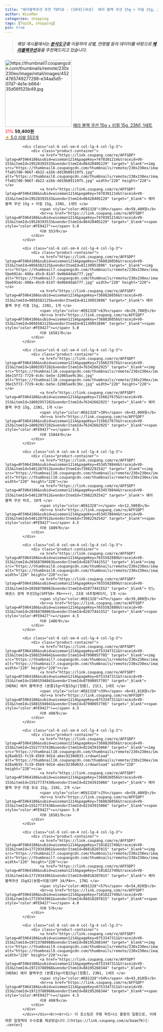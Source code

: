 ```yaml
---
title: "헤라블랙쿠션 추천 TOP10 - [50대][여성]  헤라 블랙 쿠션 15g + 리필 15g, 23N1, 1세트 "
author: WiseMan
categories: shopping
tags: [Top10, shopping]
pin: true
---
```


> ##### 해당 게시물에서는 [**분석도구**](https://itemscout.io/)를 이용하여 **성별**, **연령별** 등의 데이터를 바탕으로 [**헤라블랙쿠션**](https://link.coupang.com/a/baae76)들을 추천해드리고 있습니다.
<div class="container"><div class="row">
            <div class="col-6 col-sm-4 col-lg-4 col-lg-3">
                <div class="product-container">
                    <a href="https://link.coupang.com/re/AFFSDP?lptag=AF5964186&subid=wiseman1214&pageKey=7478301214&traceid=V0-153&itemId=19528374548&vendorItemId=86420405211" target="_blank"><img src="https://thumbnail7.coupangcdn.com/thumbnails/remote/230x230ex/image/retail/images/4524765749277298-e34aa5d5-07d7-4e1e-b664-35d06f525b49.jpg" alt="https://thumbnail7.coupangcdn.com/thumbnails/remote/230x230ex/image/retail/images/4524765749277298-e34aa5d5-07d7-4e1e-b664-35d06f525b49.jpg" width="220" height="220"></a>
                    <a href="https://link.coupang.com/re/AFFSDP?lptag=AF5964186&subid=wiseman1214&pageKey=7478301214&traceid=V0-153&itemId=19528374548&vendorItemId=86420405211" target="_blank"> 헤라 블랙 쿠션 15g + 리필 15g, 23N1, 1세트 </a>
                    <span style="color:#E61328">31%</span> <b>59,400원</b>
                    <br><a href="https://link.coupang.com/re/AFFSDP?lptag=AF5964186&subid=wiseman1214&pageKey=7478301214&traceid=V0-153&itemId=19528374548&vendorItemId=86420405211" target="_blank"><span style="color:#FE9427">★</span> 5.0
                    리뷰 553개</a>
                </div>
            </div>
            
            <div class="col-6 col-sm-4 col-lg-4 col-lg-3">
                <div class="product-container">
                    <a href="https://link.coupang.com/re/AFFSDP?lptag=AF5964186&subid=wiseman1214&pageKey=7478301214&traceid=V0-153&itemId=19528393533&vendorItemId=86420405229" target="_blank"><img src="https://thumbnail8.coupangcdn.com/thumbnails/remote/230x230ex/image/retail/images/275773609256277-ffa017d0-966f-4b22-a1bb-dd19b89119f5.jpg" alt="https://thumbnail8.coupangcdn.com/thumbnails/remote/230x230ex/image/retail/images/275773609256277-ffa017d0-966f-4b22-a1bb-dd19b89119f5.jpg" width="220" height="220"></a>
                    <a href="https://link.coupang.com/re/AFFSDP?lptag=AF5964186&subid=wiseman1214&pageKey=7478301214&traceid=V0-153&itemId=19528393533&vendorItemId=86420405229" target="_blank"> 헤라 블랙 쿠션 15g + 리필 15g, 21N1, 1세트 </a>
                    <span style="color:#E61328">30%</span> <b>59,400원</b>
                    <br><a href="https://link.coupang.com/re/AFFSDP?lptag=AF5964186&subid=wiseman1214&pageKey=7478301214&traceid=V0-153&itemId=19528393533&vendorItemId=86420405229" target="_blank"><span style="color:#FE9427">★</span> 5.0
                    리뷰 553개</a>
                </div>
            </div>
            
            <div class="col-6 col-sm-4 col-lg-4 col-lg-3">
                <div class="product-container">
                    <a href="https://link.coupang.com/re/AFFSDP?lptag=AF5964186&subid=wiseman1214&pageKey=7368826056&traceid=V0-153&itemId=9056582125&vendorItemId=81130953896" target="_blank"><img src="https://thumbnail7.coupangcdn.com/thumbnails/remote/230x230ex/image/retail/images/275392495910968-5be6914c-498a-45c0-8147-9e0b64dab777.jpg" alt="https://thumbnail7.coupangcdn.com/thumbnails/remote/230x230ex/image/retail/images/275392495910968-5be6914c-498a-45c0-8147-9e0b64dab777.jpg" width="220" height="220"></a>
                    <a href="https://link.coupang.com/re/AFFSDP?lptag=AF5964186&subid=wiseman1214&pageKey=7368826056&traceid=V0-153&itemId=9056582125&vendorItemId=81130953896" target="_blank"> 헤라 블랙 쿠션 리필 15g, 21N1, 1개 </a>
                    <span style="color:#E61328">63%</span> <b>29,700원</b>
                    <br><a href="https://link.coupang.com/re/AFFSDP?lptag=AF5964186&subid=wiseman1214&pageKey=7368826056&traceid=V0-153&itemId=9056582125&vendorItemId=81130953896" target="_blank"><span style="color:#FE9427">★</span> 5.0
                    리뷰 16581개</a>
                </div>
            </div>
            
            <div class="col-6 col-sm-4 col-lg-4 col-lg-3">
                <div class="product-container">
                    <a href="https://link.coupang.com/re/AFFSDP?lptag=AF5964186&subid=wiseman1214&pageKey=7156627675&traceid=V0-153&itemId=18002957282&vendorItemId=76342662925" target="_blank"><img src="https://thumbnail10.coupangcdn.com/thumbnails/remote/230x230ex/image/retail/images/547147517168348-36e15f72-7729-4c8c-be5e-32065ae9c36c.jpg" alt="https://thumbnail10.coupangcdn.com/thumbnails/remote/230x230ex/image/retail/images/547147517168348-36e15f72-7729-4c8c-be5e-32065ae9c36c.jpg" width="220" height="220"></a>
                    <a href="https://link.coupang.com/re/AFFSDP?lptag=AF5964186&subid=wiseman1214&pageKey=7156627675&traceid=V0-153&itemId=18002957282&vendorItemId=76342662925" target="_blank"> 헤라 블랙 쿠션 15g, 21N1, 1개 </a>
                    <span style="color:#E61328">38%</span> <b>43,000원</b>
                    <br><a href="https://link.coupang.com/re/AFFSDP?lptag=AF5964186&subid=wiseman1214&pageKey=7156627675&traceid=V0-153&itemId=18002957282&vendorItemId=76342662925" target="_blank"><span style="color:#FE9427">★</span> 4.5
                    리뷰 15044개</a>
                </div>
            </div>
            
            <div class="col-6 col-sm-4 col-lg-4 col-lg-3">
                <div class="product-container">
                    <a href="https://link.coupang.com/re/AFFSDP?lptag=AF5964186&subid=wiseman1214&pageKey=4534578844&traceid=V0-153&itemId=5481207912&vendorItemId=73982292542" target="_blank"><img src="https://thumbnail10.coupangcdn.com/thumbnails/remote/230x230ex/image/vendor_inventory/22e2/5d4e0ee3acefd75659766f9885da9dd71720002b86ceb24105ebbaba2a3a.jpg" alt="https://thumbnail10.coupangcdn.com/thumbnails/remote/230x230ex/image/vendor_inventory/22e2/5d4e0ee3acefd75659766f9885da9dd71720002b86ceb24105ebbaba2a3a.jpg" width="220" height="220"></a>
                    <a href="https://link.coupang.com/re/AFFSDP?lptag=AF5964186&subid=wiseman1214&pageKey=4534578844&traceid=V0-153&itemId=5481207912&vendorItemId=73982292542" target="_blank"> 헤라 블랙 쿠션 퍼프, 10개 </a>
                    <span style="color:#E61328"></span> <b>12,500원</b>
                    <br><a href="https://link.coupang.com/re/AFFSDP?lptag=AF5964186&subid=wiseman1214&pageKey=4534578844&traceid=V0-153&itemId=5481207912&vendorItemId=73982292542" target="_blank"><span style="color:#FE9427">★</span> 4.5
                    리뷰 1889개</a>
                </div>
            </div>
            
            <div class="col-6 col-sm-4 col-lg-4 col-lg-3">
                <div class="product-container">
                    <a href="https://link.coupang.com/re/AFFSDP?lptag=AF5964186&subid=wiseman1214&pageKey=7655582889&traceid=V0-153&itemId=20368780063&vendorItemId=82877441552" target="_blank"><img src="https://thumbnail8.coupangcdn.com/thumbnails/remote/230x230ex/image/vendor_inventory/3805/0801027fadc2d756ead7d39ebcb821b1d0e623a6fe7925a348cd679581c6.png" alt="https://thumbnail8.coupangcdn.com/thumbnails/remote/230x230ex/image/vendor_inventory/3805/0801027fadc2d756ead7d39ebcb821b1d0e623a6fe7925a348cd679581c6.png" width="220" height="220"></a>
                    <a href="https://link.coupang.com/re/AFFSDP?lptag=AF5964186&subid=wiseman1214&pageKey=7655582889&traceid=V0-153&itemId=20368780063&vendorItemId=82877441552" target="_blank"> 빈느 에센스 광채 쿠션15g(SPF50+ PA++++), 23호 내추럴베이지, 1개 </a>
                    <span style="color:#E61328">47%</span> <b>39,800원</b>
                    <br><a href="https://link.coupang.com/re/AFFSDP?lptag=AF5964186&subid=wiseman1214&pageKey=7655582889&traceid=V0-153&itemId=20368780063&vendorItemId=82877441552" target="_blank"><span style="color:#FE9427">★</span> 4.5
                    리뷰 1486개</a>
                </div>
            </div>
            
            <div class="col-6 col-sm-4 col-lg-4 col-lg-3">
                <div class="product-container">
                    <a href="https://link.coupang.com/re/AFFSDP?lptag=AF5964186&subid=wiseman1214&pageKey=6753347311&traceid=V0-153&itemId=15801594041&vendorItemId=87990057705" target="_blank"><img src="https://thumbnail7.coupangcdn.com/thumbnails/remote/230x230ex/image/vendor_inventory/2de5/dccf4a5a97555ac8d962d7cb3e5731280ec2ba406b701fed8e8a84556564.png" alt="https://thumbnail7.coupangcdn.com/thumbnails/remote/230x230ex/image/vendor_inventory/2de5/dccf4a5a97555ac8d962d7cb3e5731280ec2ba406b701fed8e8a84556564.png" width="220" height="220"></a>
                    <a href="https://link.coupang.com/re/AFFSDP?lptag=AF5964186&subid=wiseman1214&pageKey=6753347311&traceid=V0-153&itemId=15801594041&vendorItemId=87990057705" target="_blank"> [HERA] 헤라 블랙쿠션 (본품15g+리필15g)[정품], 21C1, 1세트 </a>
                    <span style="color:#E61328">39%</span> <b>43,810원</b>
                    <br><a href="https://link.coupang.com/re/AFFSDP?lptag=AF5964186&subid=wiseman1214&pageKey=6753347311&traceid=V0-153&itemId=15801594041&vendorItemId=87990057705" target="_blank"><span style="color:#FE9427">★</span> 4.5
                    리뷰 498개</a>
                </div>
            </div>
            
            <div class="col-6 col-sm-4 col-lg-4 col-lg-3">
                <div class="product-container">
                    <a href="https://link.coupang.com/re/AFFSDP?lptag=AF5964186&subid=wiseman1214&pageKey=7368826056&traceid=V0-153&itemId=15527737430&vendorItemId=82343915066" target="_blank"><img src="https://thumbnail10.coupangcdn.com/thumbnails/remote/230x230ex/image/retail/images/438405522047614-628a4b55-fc19-45b9-9d14-abec9230d033.crdownload" alt="https://thumbnail10.coupangcdn.com/thumbnails/remote/230x230ex/image/retail/images/438405522047614-628a4b55-fc19-45b9-9d14-abec9230d033.crdownload" width="220" height="220"></a>
                    <a href="https://link.coupang.com/re/AFFSDP?lptag=AF5964186&subid=wiseman1214&pageKey=7368826056&traceid=V0-153&itemId=15527737430&vendorItemId=82343915066" target="_blank"> 헤라 블랙 쿠션 리필 듀오 15g, 21N1, 2개 </a>
                    <span style="color:#E61328">25%</span> <b>59,400원</b>
                    <br><a href="https://link.coupang.com/re/AFFSDP?lptag=AF5964186&subid=wiseman1214&pageKey=7368826056&traceid=V0-153&itemId=15527737430&vendorItemId=82343915066" target="_blank"><span style="color:#FE9427">★</span> 5.0
                    리뷰 16581개</a>
                </div>
            </div>
            
            <div class="col-6 col-sm-4 col-lg-4 col-lg-3">
                <div class="product-container">
                    <a href="https://link.coupang.com/re/AFFSDP?lptag=AF5964186&subid=wiseman1214&pageKey=7101822749&traceid=V0-153&itemId=17729343061&vendorItemId=86818207815" target="_blank"><img src="https://thumbnail7.coupangcdn.com/thumbnails/remote/230x230ex/image/vendor_inventory/adcc/fe74790067e9fea75046fbe934d4aab3cb63aea3233888e846100bf6afef.jpg" alt="https://thumbnail7.coupangcdn.com/thumbnails/remote/230x230ex/image/vendor_inventory/adcc/fe74790067e9fea75046fbe934d4aab3cb63aea3233888e846100bf6afef.jpg" width="220" height="220"></a>
                    <a href="https://link.coupang.com/re/AFFSDP?lptag=AF5964186&subid=wiseman1214&pageKey=7101822749&traceid=V0-153&itemId=17729343061&vendorItemId=86818207815" target="_blank"> 헤라 블랙쿠션 15gX2(본품+리필)SPF 34/PA++, 17N1 </a>
                    <span style="color:#E61328">57%</span> <b>54,020원</b>
                    <br><a href="https://link.coupang.com/re/AFFSDP?lptag=AF5964186&subid=wiseman1214&pageKey=7101822749&traceid=V0-153&itemId=17729343061&vendorItemId=86818207815" target="_blank"><span style="color:#FE9427">★</span> 4.0
                    리뷰 5개</a>
                </div>
            </div>
            
            <div class="col-6 col-sm-4 col-lg-4 col-lg-3">
                <div class="product-container">
                    <a href="https://link.coupang.com/re/AFFSDP?lptag=AF5964186&subid=wiseman1214&pageKey=6753347311&traceid=V0-153&itemId=19723788968&vendorItemId=88195268344" target="_blank"><img src="https://thumbnail9.coupangcdn.com/thumbnails/remote/230x230ex/image/vendor_inventory/9584/16272fb98d130b7e3bfcf543694e92d0f7af361750f660ae6ac7851c17db.jpg" alt="https://thumbnail9.coupangcdn.com/thumbnails/remote/230x230ex/image/vendor_inventory/9584/16272fb98d130b7e3bfcf543694e92d0f7af361750f660ae6ac7851c17db.jpg" width="220" height="220"></a>
                    <a href="https://link.coupang.com/re/AFFSDP?lptag=AF5964186&subid=wiseman1214&pageKey=6753347311&traceid=V0-153&itemId=19723788968&vendorItemId=88195268344" target="_blank"> [HERA] 헤라 블랙쿠션 (본품15g+리필15g)[정품], 23N1, 1세트 </a>
                    <span style="color:#E61328">54%</span> <b>43,810원</b>
                    <br><a href="https://link.coupang.com/re/AFFSDP?lptag=AF5964186&subid=wiseman1214&pageKey=6753347311&traceid=V0-153&itemId=19723788968&vendorItemId=88195268344" target="_blank"><span style="color:#FE9427">★</span> 4.5
                    리뷰 498개</a>
                </div>
            </div>
            </div></div><br><br>[👉 이 포스팅은 쿠팡 파트너스 활동의 일환으로, 이에 따른 일정액의 수수료를 제공받습니다.](https://link.coupang.com/a/baae76){: .center}